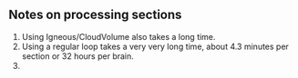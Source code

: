 ## Notes on processing sections
1. Using Igneous/CloudVolume also takes a long time. 
1. Using a regular loop takes a very very long time, about 4.3 minutes per section or 32 hours per brain.
1. 
